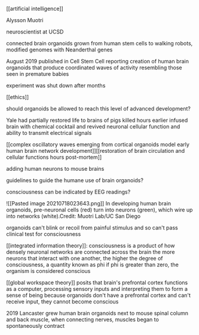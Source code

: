 [[artificial intelligence]]

Alysson Muotri

neuroscientist at UCSD

connected brain organoids grown from human stem cells to walking robots, modified genomes with Neanderthal genes

August 2019 published in Cell Stem Cell reporting creation of human brain organoids that produce coordinated waves of activity resembling those seen in premature babies

experiment was shut down after months

[[ethics]]

should organoids be allowed to reach this level of advanced development?

Yale had partially restored life to brains of pigs killed hours earlier
infused brain with chemical cocktail and revived neuronal cellular function and ability to transmit electrical signals

[[complex oscillatory waves emerging from cortical organoids model early human brain network development]][[restoration of brain circulation and cellular functions hours post-mortem]]

adding human neurons to mouse brains

guidelines to guide the humane use of brain organoids?


consciousness can be indicated by EEG readings?

![[Pasted image 20210718023643.png]]
In developing human brain organoids, pre-neuronal cells (red) turn into neurons (green), which wire up into networks (white).Credit: Muotri Lab/UC San Diego

organoids can't blink or recoil from painful stimulus and so can't pass clinical test for consciousness

[[integrated information theory]]: consciousness is a product of how densely neuronal networks are connected across the brain
the more neurons that interact with one another, the higher the degree of consciousness, a quantity known as phi
if phi is greater than zero, the organism is considered conscious

[[global workspace theory]] posits that brain's prefrontal cortex functions as a computer, processing sensory inputs and interpreting them to form a sense of being
because organoids don't have a prefrontal cortex and can't receive input, they cannot become conscious

2019 Lancaster grew human brain organoids next to mouse spinal column and back muscle, when connecting nerves, muscles began to spontaneously contract
